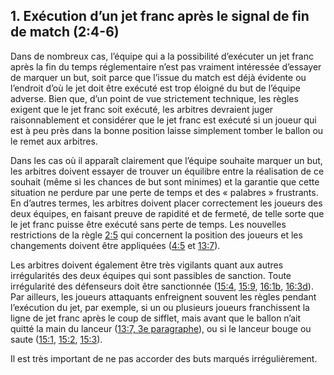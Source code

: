 ## 1. Exécution d’un jet franc après le signal de fin de match (2:4-6)

Dans de nombreux cas, l’équipe qui a la possibilité d’exécuter un jet franc après la fin du temps réglementaire n’est
pas vraiment intéressée d’essayer de marquer un but, soit parce que l’issue du match est déjà évidente ou l’endroit d’où
le jet doit être exécuté est trop éloigné du but de l’équipe adverse. Bien que, d’un point de vue strictement technique,
les règles exigent que le jet franc soit exécuté, les arbitres devraient juger raisonnablement et considérer que le jet
franc est exécuté si un joueur qui est à peu près dans la bonne position laisse simplement tomber le ballon ou le remet
aux arbitres.

Dans les cas où il apparaît clairement que l’équipe souhaite marquer un but, les arbitres doivent essayer de trouver un
équilibre entre la réalisation de ce souhait (même si les chances de but sont minimes) et la garantie que cette
situation ne perdure par une perte de temps et des « palabres » frustrants. En d’autres termes, les arbitres doivent
placer correctement les joueurs des deux équipes, en faisant preuve de rapidité et de fermeté, de telle sorte que le jet
franc puisse être exécuté sans perte de temps. Les nouvelles restrictions de la règle [2:5](#2:5) qui concernent la
position des joueurs et les changements doivent être appliquées ([4:5](#4:5) et [13:7](#13:7)).

Les arbitres doivent également être très vigilants quant aux autres irrégularités des deux équipes qui sont passibles de
sanction. Toute irrégularité des défenseurs doit être sanctionnée ([15:4](#15:4), [15:9](#15:9), [16:1b](#16:1),
[16:3d](#16:3)). Par ailleurs, les joueurs attaquants enfreignent souvent les règles pendant l’exécution du jet, par
exemple, si un ou plusieurs joueurs franchissent la ligne de jet franc après le coup de sifflet, mais avant que le
ballon n’ait quitté la main du lanceur ([13:7, 3e paragraphe](#13:7)), ou si le lanceur bouge ou saute ([15:1](#15:1),
[15:2](#15:2), [15:3](#15:3)).

Il est très important de ne pas accorder des buts marqués irrégulièrement.
